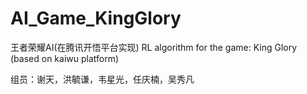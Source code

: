 # AI_Game_KingGlory
王者荣耀AI(在腾讯开悟平台实现) RL algorithm for the game: King Glory (based on kaiwu platform)



组员：谢天，洪毓谦，韦星光，任庆楠，吴秀凡